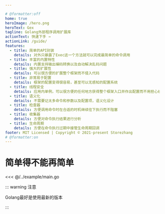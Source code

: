 ```yaml
---

# @formatter:off
home: true
heroImage: /hero.png
heroText: Gex
tagline: Golang外部程序调用扩展库
actionText: 快速下手 →
actionLink: /guide/
features:
  - title: 简单的API封装
    details: 对外只暴露了Exec这一个方法就可以完成最简单的命令调用
  - title: 丰富的内置特性
    details: 内置支持输出编码转换以及自动解决乱码问题
  - title: 强大的扩展性
    details: 可以很方便的扩展整个框架而不侵入代码
  - title: 非常易于配置
    details: 框架的配置变得很容易，甚至可以无感知的配置系统
  - title: 线程安全
    details: 应用内单例，可以很方便的任何地方获得整个框架入口并作出配置而不用担心线程安全
  - title: 语义化
    details: 不需要记太多命令和参数以及配置项，语义化设计
  - title: 检查器
    details: 方便调用命令时在合适的时机继续往下执行而不阻塞
  - title: 收集器
    details: 方便对命令执行结果进行分析
  - title: 生命周期
    details: 方便在命令执行过期中接管生命周期回调
footer: MIT Licensed | Copyright © 2021-present Storezhang
# @formatter:on
---
```


# 简单得不能再简单

<<< @/../example/main.go

::: warning 注意
<!--@formatter:off-->
Golang最好是使用最新的版本
<!--@formatter:on-->
:::
